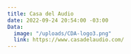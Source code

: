 ```yaml
---
title: Casa del Audio
date: 2022-09-24 20:54:00 -03:00
Data:
  image: "/uploads/CDA-logo3.png"
  link: https://www.casadelaudio.com/
---
```


